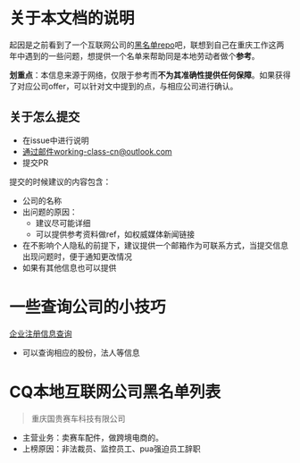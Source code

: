 # 关于本文档的说明 #

起因是之前看到了一个互联网公司的[黑名单repo](https://github.com/toutoudnf/jn_companies_black_list)吧，联想到自己在重庆工作这两年中遇到的一些问题，想提供一个名单来帮助同是本地劳动者做个**参考**。


**划重点**：本信息来源于网络，仅限于参考而**不为其准确性提供任何保障**。如果获得了对应公司offer，可以针对文中提到的点，与相应公司进行确认。

## 关于怎么提交 ##

- 在issue中进行说明
- 通过邮件working-class-cn@outlook.com
- 提交PR

提交的时候建议的内容包含：

- 公司的名称
- 出问题的原因：
    - 建议尽可能详细
    - 可以提供参考资料做ref，如权威媒体新闻链接
- 在不影响个人隐私的前提下，建议提供一个邮箱作为可联系方式，当提交信息出现问题时，便于通知更改情况
- 如果有其他信息也可以提供

# 一些查询公司的小技巧 #

[企业注册信息查询](http://www.tianyancha.com/)

- 可以查询相应的股份，法人等信息

# CQ本地互联网公司黑名单列表 #

> 重庆国贵赛车科技有限公司
- 主营业务：卖赛车配件，做跨境电商的。
- 上榜原因：非法裁员、监控员工、pua强迫员工辞职


